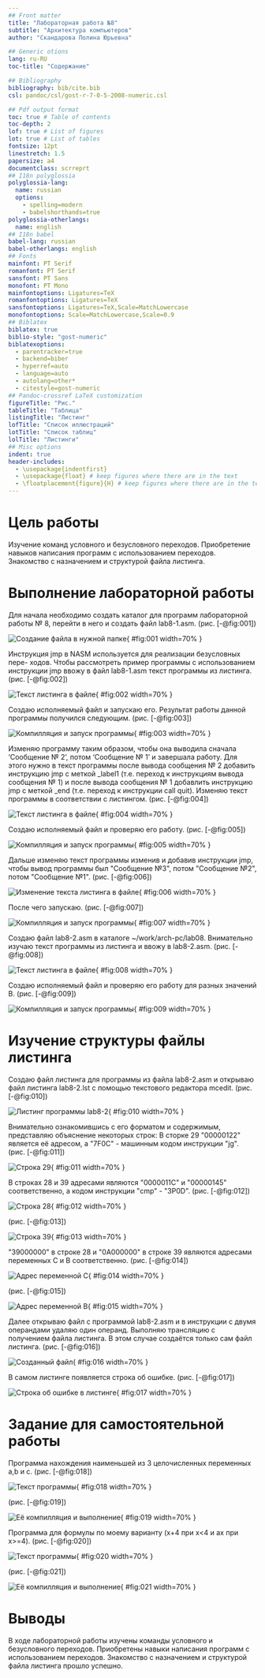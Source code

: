 ```yaml
---
## Front matter
title: "Лабораторная работа №8"
subtitle: "Архитектура компьютеров"
author: "Скандарова Полина Юрьевна"

## Generic otions
lang: ru-RU
toc-title: "Содержание"

## Bibliography
bibliography: bib/cite.bib
csl: pandoc/csl/gost-r-7-0-5-2008-numeric.csl

## Pdf output format
toc: true # Table of contents
toc-depth: 2
lof: true # List of figures
lot: true # List of tables
fontsize: 12pt
linestretch: 1.5
papersize: a4
documentclass: scrreprt
## I18n polyglossia
polyglossia-lang:
  name: russian
  options:
	- spelling=modern
	- babelshorthands=true
polyglossia-otherlangs:
  name: english
## I18n babel
babel-lang: russian
babel-otherlangs: english
## Fonts
mainfont: PT Serif
romanfont: PT Serif
sansfont: PT Sans
monofont: PT Mono
mainfontoptions: Ligatures=TeX
romanfontoptions: Ligatures=TeX
sansfontoptions: Ligatures=TeX,Scale=MatchLowercase
monofontoptions: Scale=MatchLowercase,Scale=0.9
## Biblatex
biblatex: true
biblio-style: "gost-numeric"
biblatexoptions:
  - parentracker=true
  - backend=biber
  - hyperref=auto
  - language=auto
  - autolang=other*
  - citestyle=gost-numeric
## Pandoc-crossref LaTeX customization
figureTitle: "Рис."
tableTitle: "Таблица"
listingTitle: "Листинг"
lofTitle: "Список иллюстраций"
lotTitle: "Список таблиц"
lolTitle: "Листинги"
## Misc options
indent: true
header-includes:
  - \usepackage{indentfirst}
  - \usepackage{float} # keep figures where there are in the text
  - \floatplacement{figure}{H} # keep figures where there are in the text
---
```


# Цель работы

Изучение команд условного и безусловного переходов. Приобретение навыков написания программ с использованием переходов. Знакомство с назначением и структурой файла листинга.

# Выполнение лабораторной работы

Для начала необходимо создать каталог для программ лабораторной работы № 8, перейти в него и создать файл lab8-1.asm. (рис. [-@fig:001])

![Создание файла в нужной папке](image/Arkh1.png){ #fig:001 width=70% }

Инструкция jmp в NASM используется для реализации безусловных пере-
ходов. Чтобы рассмотреть пример программы с использованием инструкции jmp ввожу в файл lab8-1.asm текст программы из листинга. (рис. [-@fig:002])

![Текст листинга в файле](image/Arkh2.png){ #fig:002 width=70% }

Создаю исполняемый файл и запускаю его. Результат работы данной программы получился следующим. (рис. [-@fig:003])

![Компилляция и запуск программы](image/Arkh3.png){ #fig:003 width=70% }

Изменяю программу таким образом, чтобы она выводила сначала
‘Сообщение № 2’, потом ‘Сообщение № 1’ и завершала работу. Для этого нужно в текст программы после вывода сообщения № 2 добавить инструкцию jmp с меткой _label1 (т.е. переход к инструкциям вывода сообщения № 1) и после вывода сообщения № 1 добавлить инструкцию jmp с меткой _end (т.е. переход к инструкции call quit). Изменяю текст программы в соответствии с листингом. (рис. [-@fig:004])

![Текст листинга в файле](image/Arkh4.png){ #fig:004 width=70% }

Создаю исполняемый файл и проверяю его работу. (рис. [-@fig:005])

![Компилляция и запуск программы](image/Arkh5.png){ #fig:005 width=70% }

Дальше изменяю текст программы изменив и добавив инструкции jmp, чтобы вывод программы был "Сообщение №3", потом "Сообщение №2", потом "Сообщение №1". (рис. [-@fig:006])

![Изменение текста листинга в файле](image/Arkh6.png){ #fig:006 width=70% }

После чего запускаю. (рис. [-@fig:007])

![Компилляция и запуск программы](image/Arkh7.png){ #fig:007 width=70% }

Создаю файл lab8-2.asm в каталоге ~/work/arch-pc/lab08. Внимательно
изучаю текст программы из листинга и ввожу в lab8-2.asm. (рис. [-@fig:008])

![Текст листинга в файле](image/Arkh8.png){ #fig:008 width=70% }

Создаю исполняемый файл и проверяю его работу для разных значений B. (рис. [-@fig:009])

![Компилляция и запуск программы](image/Arkh20.png){ #fig:009 width=70% }

# Изучение структуры файлы листинга

Создаю файл листинга для программы из файла lab8-2.asm и открываю файл листинга lab8-2.lst с помощью текстового редактора mcedit. (рис. [-@fig:010])

![Листинг программы lab8-2](image/Arkh9.png){ #fig:010 width=70% }

Внимательно ознакомившись с его форматом и содержимым, представляю объяснение некоторых строк:
В сторке 29 "00000122" является её адресом, а "7F0C" - машинным кодом инструкции "jg". (рис. [-@fig:011])

![Строка 29](image/Arkh21.png){ #fig:011 width=70% }

В строках 28 и 39 адресами являются "0000011C" и "00000145" соответственно, а кодом инструкции "cmp" - "3P0D". (рис. [-@fig:012])

![Строка 28](image/Arkh23.png){ #fig:012 width=70% }

   

(рис. [-@fig:013])

![Строка 39](image/Arkh22.png){ #fig:013 width=70% }

"39000000" в строке 28 и "0A000000" в строке 39 являются адресами переменных C и B соответственно. (рис. [-@fig:014])

![Адрес переменной С](image/Arkh25.png){ #fig:014 width=70% }

(рис. [-@fig:015])

![Адрес переменной В](image/Arkh24.png){ #fig:015 width=70% }

Далее открываю файл с программой lab8-2.asm и в инструкции с двумя операндами удаляю один операнд. Выполняю трансляцию с получением файла листинга. В этом случае создаётся только сам файл листинга. (рис. [-@fig:016])

![Созданный файл](image/Arkh13.png){ #fig:016 width=70% }

В самом листинге появляется строка об ошибке. (рис. [-@fig:017])

![Строка об ошибке в листинге](image/Arkh12.png){ #fig:017 width=70% }

# Задание для самостоятельной работы

Программа нахождения наименьшей из 3 целочисленных переменных a,b и c. (рис. [-@fig:018])

![Текст программы](image/Arkh16.png){ #fig:018 width=70% }

(рис. [-@fig:019])

![Её компилляция и выполнение](image/Arkh17.png){ #fig:019 width=70% }

Программа для формулы по моему варианту (x+4 при x<4 и ax при x>=4). (рис. [-@fig:020])

![Текст программы](image/Arkh18.png){ #fig:020 width=70% }

(рис. [-@fig:021])

![Её компилляция и выполнение](image/Arkh18.png){ #fig:021 width=70% }

# Выводы

В ходе лабораторной работы изучены команды условного и безусловного переходов. Приобретены навыки написания программ с использованием переходов. Знакомство с назначением и структурой файла листинга прошло успешно.

